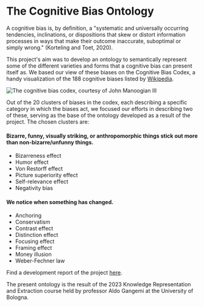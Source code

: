 # The Cognitive Bias Ontology

A cognitive bias is, by definition, a "systematic and universally occurring tendencies, inclinations, or dispositions that skew or distort information processes in ways that make their outcome inaccurate, suboptimal or simply wrong." (Korteling and Toet, 2020).

This project's aim was to develop an ontology to semantically represent some of the different varieties and forms that a cognitive bias can present itself as. 
We based our view of these biases on the Cognitive Bias Codex, a handy visualization of the 188 cognitive biases listed by [Wikipedia](https://en.wikipedia.org/wiki/List_of_cognitive_biases).

![The cognitive bias codex, courtesy of John Manoogian III](https://upload.wikimedia.org/wikipedia/commons/6/65/Cognitive_bias_codex_en.svg "©John Manoogian III")

Out of the 20 clusters of biases in the codex, each describing a specific category in which the biases act, we focused our efforts in describing two of these, serving as the base of the ontology developed as a result of the project. 
The chosen clusters are:

#### Bizarre, funny, visually striking, or anthropomorphic things stick out more than non-bizarre/unfunny things.
* Bizarreness effect 
* Humor effect 
* Von Restorff effect
* Picture superiority effect
* Self-relevance effect
* Negativity bias

#### We notice when something has changed.
* Anchoring
* Conservatism
* Contrast effect
* Distinction effect
* Focusing effect
* Framing effect
* Money illusion
* Weber-Fechner law

Find a development report of the project [here](https://evan-docs.gitbook.io/kre-final-project-report-documentation/).

The present ontology is the result of the 2023 Knowledge Representation and Extraction course held by professor Aldo Gangemi at the University of Bologna.
